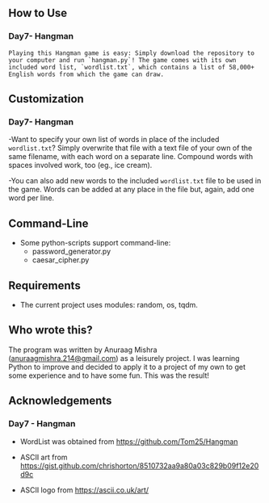 ## How to Use
### Day7- Hangman
    Playing this Hangman game is easy: Simply download the repository to your computer and run `hangman.py`! The game comes with its own included word list, `wordlist.txt`, which contains a list of 58,000+ English words from which the game can draw.

## Customization
### Day7- Hangman
-Want to specify your own list of words in place of the included `wordlist.txt`? Simply overwrite that file with a text file of your own of the same filename, with each word on a separate line. Compound words with spaces involved work, too (eg., ice cream).

-You can also add new words to the included `wordlist.txt` file to be used in the game. Words can be added at any place in the file but, again, add one word per line.

## Command-Line
- Some python-scripts support command-line:
    - password_generator.py
    - caesar_cipher.py

## Requirements
- The current project uses modules: random, os, tqdm.

## Who wrote this?
The program was written by Anuraag Mishra (anuraagmishra.214@gmail.com) as a leisurely project. I was learning Python to improve and decided to apply it to a project of my own to get some experience and to have some fun. This was the result!
## Acknowledgements
### Day7 - Hangman
- WordList was obtained from <https://github.com/Tom25/Hangman>
- ASCII art from <https://gist.github.com/chrishorton/8510732aa9a80a03c829b09f12e20d9c>

- ASCII logo from <https://ascii.co.uk/art/>
